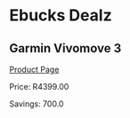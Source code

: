 
# Ebucks Dealz
## Garmin Vivomove 3
[Product Page](https://www.ebucks.com/web/shop/productSelected.do?prodId=646572277&catId=872270976)

Price: R4399.00

Savings: 700.0


	